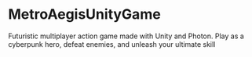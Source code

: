 # MetroAegisUnityGame
Futuristic multiplayer action game made with Unity and Photon. Play as a cyberpunk hero, defeat enemies, and unleash your ultimate skill
